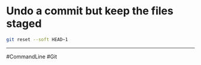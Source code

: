 # Undo a commit but keep the files staged

```bash
git reset --soft HEAD~1
```

---

#CommandLine #Git